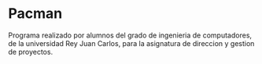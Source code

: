 # Pacman
Programa realizado por alumnos del grado de ingenieria de computadores,
de la universidad Rey Juan Carlos,
para la asignatura de direccion y gestion de proyectos.
